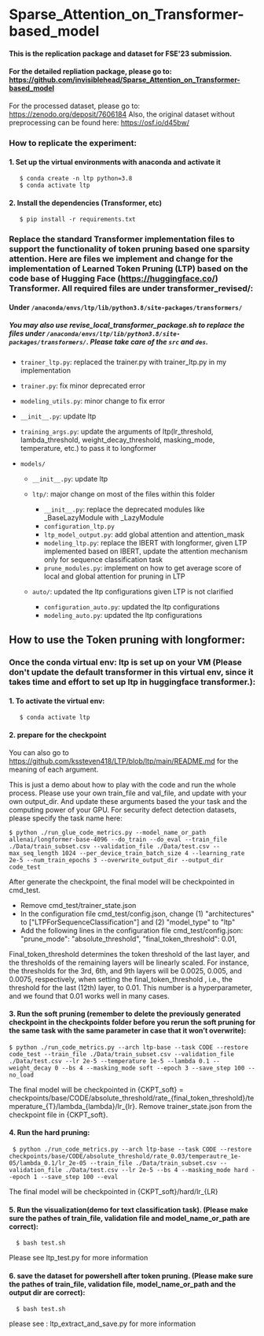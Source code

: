 # Sparse_Attention_on_Transformer-based_model


#### This is the replication package and dataset for FSE'23 submission.
#### For the detailed repliation package, please go to: https://github.com/invisiblehead/Sparse_Attention_on_Transformer-based_model
For the processed dataset, please go to: https://zenodo.org/deposit/7606184 Also, the original dataset without preprocessing can be found here: https://osf.io/d45bw/


### How to replicate the experiment:

#### 1. Set up the virtual environments with anaconda and activate it
       $ conda create -n ltp python=3.8
       $ conda activate ltp
#### 2. Install the dependencies (Transformer, etc)
       $ pip install -r requirements.txt
       
### Replace the standard Transformer implementation files to support the functionality of token pruning based one sparsity attention. Here are files we implement and change for the implementation of Learned Token Pruning (LTP) based on the code base of Hugging Face (https://huggingface.co/) Transformer. All required files are under transformer_revised/:

#### Under `/anaconda/envs/ltp/lib/python3.8/site-packages/transformers/`
##### You may also use revise_local_transformer_package.sh to replace the files under `/anaconda/envs/ltp/lib/python3.8/site-packages/transformers/`. Please take care of the `src` and `des`.

* `trainer_ltp.py`: replaced the trainer.py with trainer_ltp.py in my implementation

* `trainer.py`: fix minor deprecated error

* `modeling_utils.py`: minor change to fix error

* `__init__.py`: update ltp 

* `training_args.py`: update the arguments of ltp(lr_threshold, lambda_threshold, weight_decay_threshold, masking_mode, temperature, etc.) to pass it to longformer 

* `models/`

  * `__init__.py`: update ltp
  
  * `ltp/`: major change on most of the files within this folder
  
    * `__init__.py`: replace the deprecated modules like _BaseLazyModule with _LazyModule
    * `configuration_ltp.py` 
    * `ltp_model_output.py`: add global attention and attention_mask
    * `modeling_ltp.py`: replace the IBERT with longformer, given LTP implemented based on IBERT, update the attention mechanism only for sequence classification task
    * `prune_modules.py`: implement on how to get average score of local and global attention for pruning in LTP
    
  * `auto/`: updated the ltp configurations given LTP is not clarified
    * `configuration_auto.py`: updated the ltp configurations
    * `modeling_auto.py`: updated the ltp configurations


## How to use the Token pruning with longformer:

### Once the conda virtual env: ltp is set up on your VM (Please don't update the default transformer in this virtual env, since it takes time and effort to set up ltp in huggingface transformer.):

#### 1. To activate the virtual env:
       $ conda activate ltp
#### 2. prepare for the checkpoint

You can also go to https://github.com/kssteven418/LTP/blob/ltp/main/README.md for the meaning of each argument.

This is just a demo about how to play with the code and run the whole process. Please use your own train_file and val_file, and update with your own output_dir. And update these arguments based the your task and the computing power of your GPU.
For security defect detection datasets, please specify the task name here:

    $ python ./run_glue_code_metrics.py --model_name_or_path allenai/longformer-base-4096 --do_train --do_eval --train_file ./Data/train_subset.csv --validation_file ./Data/test.csv --max_seq_length 1024 --per_device_train_batch_size 4 --learning_rate 2e-5 --num_train_epochs 3 --overwrite_output_dir --output_dir code_test



After generate the checkpoint, the final model will be checkpointed in cmd_test.
* Remove cmd_test/trainer_state.json
* In the configuration file cmd_test/config.json, change (1) "architectures" to ["LTPForSequenceClassification"] and (2) "model_type" to "ltp"
* Add the following lines in the configuration file cmd_test/config.json:  "prune_mode": "absolute_threshold", "final_token_threshold": 0.01,

Final_token_threshold determines the token threshold of the last layer, and the thresholds of the remaining layers will be linearly scaled. For instance, the thresholds for the 3rd, 6th, and 9th layers will be 0.0025, 0.005, and 0.0075, respectively, when setting the final_token_threshold , i.e., the threshold for the last (12th) layer, to 0.01. This number is a hyperparameter, and we found that 0.01 works well in many cases.

#### 3. Run the soft pruning (remember to delete the previously generated checkpoint in the checkpoints folder before you rerun the soft pruning for the same task with the same parameter in case that it won’t overwrite):
    $ python ./run_code_metrics.py --arch ltp-base --task CODE --restore code_test --train_file ./Data/train_subset.csv --validation_file ./Data/test.csv --lr 2e-5 --temperature 1e-5 --lambda 0.1 --weight_decay 0 --bs 4 --masking_mode soft --epoch 3 --save_step 100 --no_load

The final model will be checkpointed in {CKPT_soft} = checkpoints/base/CODE/absolute_threshold/rate_{final_token_threshold}/temperature_{T}/lambda_{lambda}/lr_{lr}. Remove trainer_state.json from the checkpoint file in {CKPT_soft}.

#### 4. Run the hard pruning:
     $ python ./run_code_metrics.py --arch ltp-base --task CODE --restore checkpoints/base/CODE/absolute_threshold/rate_0.03/temperautre_1e-05/lambda_0.1/lr_2e-05 --train_file ./Data/train_subset.csv --validation_file ./Data/test.csv --lr 2e-5 --bs 4 --masking_mode hard --epoch 1 --save_step 100 --eval

The final model will be checkpointed in {CKPT_soft}/hard/lr_{LR}

#### 5. Run the visualization(demo for text classification task). (Please make sure the pathes of train_file, validation file and model_name_or_path are correct):
      $ bash test.sh
Please see ltp_test.py for more information
   

#### 6. save the dataset for powershell after token pruning. (Please make sure the pathes of train_file, validation file, model_name_or_path and the output dir are correct):
      $ bash test.sh
 please see : ltp_extract_and_save.py for more information
